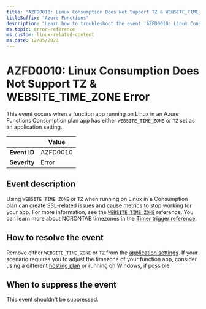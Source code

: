 ```yaml
---
title: "AZFD0010: Linux Consumption Does Not Support TZ & WEBSITE_TIME_ZONE Error"
titleSuffix: "Azure Functions"
description: "Learn how to troubleshoot the event 'AZFD0010: Linux Consumption Does Not Support TZ & WEBSITE_TIME_ZONE Error' in Azure Functions."
ms.topic: error-reference
ms.custom: linux-related-content
ms.date: 12/05/2023
---
```


# AZFD0010: Linux Consumption Does Not Support TZ & WEBSITE_TIME_ZONE Error

This event occurs when a function app running on Linux in an Azure Functions Consumption plan app has either `WEBSITE_TIME_ZONE` or `TZ` set as an application setting. 

| | Value |
|-|-|
| **Event ID** |AZFD0010|
| **Severity** |Error|

## Event description

Using `WEBSITE_TIME_ZONE` or `TZ` when running on Linux in a Consumption plan can create SSL-related issues and cause metrics to stop working for your app. For more information, see the [`WEBSITE_TIME_ZONE`](../../functions-app-settings.md#website_time_zone) reference. You can learn more about NCRONTAB timezones in the [Timer trigger reference](../../functions-bindings-timer.md#ncrontab-time-zones). 

## How to resolve the event

Remove either `WEBSITE_TIME_ZONE` or `TZ` from the [application settings](../../functions-how-to-use-azure-function-app-settings.md#settings). If your scenario requires you to adjust the timezone of your function app, consider using a different [hosting plan](../../functions-scale.md) or running on Windows, if possible.

## When to suppress the event

This event shouldn't be suppressed.
